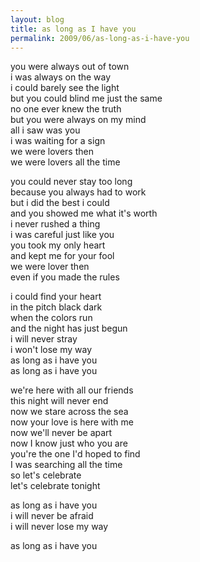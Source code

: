 ```yaml
---
layout: blog
title: as long as I have you
permalink: 2009/06/as-long-as-i-have-you
---
```


<p>you were always out of town<br />
i was always on the way<br />
i could barely see the light<br />
but you could blind me just the same<br />
no one ever knew the truth<br />
but you were always on my mind<br />
all i saw was you<br />
i was waiting for a sign<br />
we were lovers then<br />
we were lovers all the time</p>
<p>you could never stay too long<br />
because you always had to work<br />
but i did the best i could<br />
and you showed me what it&#039;s worth<br />
i never rushed a thing<br />
i was careful just like you<br />
you took my only heart<br />
and kept me for your fool<br />
we were lover then<br />
even if you made the rules</p>
<p>i could find your heart<br />
in the pitch black dark<br />
when the colors run<br />
and the night has just begun<br />
i will never stray<br />
i won&#039;t lose my way<br />
as long as i have you<br />
as long as i have you</p>
<p>we&#039;re here with all our friends<br />
this night will never end<br />
now we stare across the sea<br />
now your love is here with me<br />
now we&#039;ll never be apart<br />
now I know just who you are<br />
you&#039;re the one I&#039;d hoped to find<br />
I was searching all the time<br />
so let&#039;s celebrate<br />
let&#039;s celebrate tonight</p>
<p>as long as i have you<br />
i will never be afraid<br />
i will never lose my way</p>
<p>as long as i have you</p>
